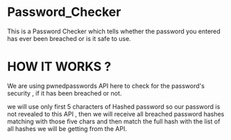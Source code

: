 # Password_Checker

This is a Password Checker which tells whether the password you entered has ever been breached or is it safe to use.


# HOW IT WORKS ?

We are using pwnedpasswords API here to check for the password's security , if it has been breached or not.

we will use only first 5 characters of Hashed password so our password is not revealed to this API , then we will receive all breached password hashes matching with those five chars and then match the full hash with the list of all hashes we will be getting from the API.